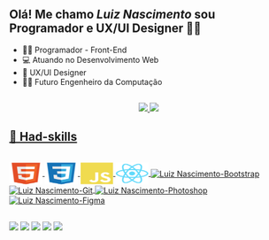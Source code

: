 ## Olá! Me chamo *Luiz Nascimento* sou Programador e UX/UI Designer 🧑‍🦱

- 👨‍💻 Programador - Front-End
- 💻 Atuando no Desenvolvimento Web
- 🎨 UX/UI Designer
- 👨‍🎓 Futuro Engenheiro da Computação
##

<div align="center">
  <a href="https://github.com/Dev-Nascimento">
  <img height="155em" with="50%" src="https://github-readme-stats.vercel.app/api?username=Dev-Nascimento&show_icons=true&theme=blue-green&include_all_commits=true&count_private=true"/>
  <img height="155em" with="50%" src="https://github-readme-stats.vercel.app/api/top-langs/?username=Dev-Nascimento&layout=compact&langs_count=7&theme=blue-green"/>
</div>
  
##
  
  ## 🥷 Had-skills
  <div style="display: inline_block"><br>
  <img align="center" alt="Luiz Nascimento-HTML" height="40" width="60" src="https://raw.githubusercontent.com/devicons/devicon/master/icons/html5/html5-original.svg">
  <img align="center" alt="Luiz Nascimento-CSS" height="40" width="60" src="https://raw.githubusercontent.com/devicons/devicon/master/icons/css3/css3-original.svg">  
  <img align="center" alt="Luiz Nascimento-Js" height="40" width="60" src="https://raw.githubusercontent.com/devicons/devicon/master/icons/javascript/javascript-plain.svg">
  <img align="center" alt="Luiz Nascimento-React" height="40" width="60" src="https://raw.githubusercontent.com/devicons/devicon/master/icons/react/react-original.svg">
  <img align="center" alt="Luiz Nascimento-Bootstrap" height="40" width="60" src="https://cdn.jsdelivr.net/gh/devicons/devicon/icons/bootstrap/bootstrap-original.svg" />
  <img align="center" alt="Luiz Nascimento-Git" height="40" width="60" src="https://cdn.jsdelivr.net/gh/devicons/devicon/icons/git/git-original.svg"/>
  <img align="center" alt="Luiz Nascimento-Photoshop" height="40" width="60" src="https://cdn.jsdelivr.net/gh/devicons/devicon/icons/photoshop/photoshop-plain.svg" />
  <img align="center" alt="Luiz Nascimento-Figma" height="40" width="60" src="https://cdn.jsdelivr.net/gh/devicons/devicon/icons/figma/figma-original.svg" />  
</div>
  
  ##
  
<div>
   <a href="https://www.instagram.com/dev_luiznascimento" target="_blank"><img src="https://img.shields.io/badge/-Instagram-%23E4405F?style=for-the-badge&logo=instagram&logoColor=white" target="_blank"></a>
  <a href="www.linkedin.com/in/luiz-nascimento-485a2b182" target="_blank"><img src="https://img.shields.io/badge/-LinkedIn-%230077B5?style=for-the-badge&logo=linkedin&logoColor=white" target="_blank"></a>
    <a href = "luizclaudio.rhi9@gmail.com"><img src="https://img.shields.io/badge/-Gmail-%23333?style=for-the-badge&logo=gmail&logoColor=white" target="_blank"></a>
  <a href="https://www.youtube.com/channel/UC1XeakZaZ5T_l-dNG1vbXzQ" target="_blank"><img src="https://img.shields.io/badge/YouTube-FF0000?style=for-the-badge&logo=youtube&logoColor=white" target="_blank"></a>
  <a href="" target="_brank"><img src="https://img.shields.io/badge/Telegram-2CA5E0?style=for-the-badge&logo=telegram&logoColor=white" target="_brank"></a>
</div>
